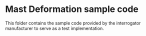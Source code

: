 # Mast Deformation sample code

This folder contains the sample code provided by the interrogator manufacturer 
to serve as a test implementation.

